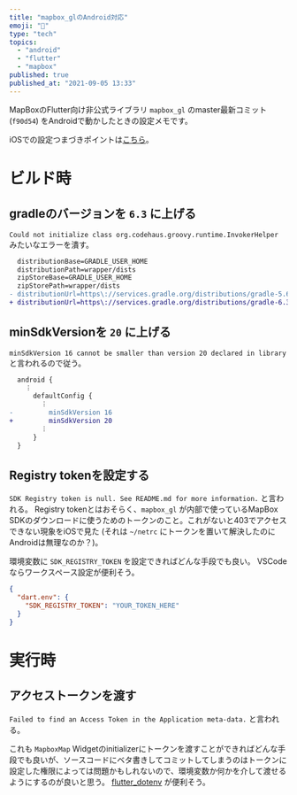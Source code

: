 ```yaml
---
title: "mapbox_glのAndroid対応"
emoji: "🐠"
type: "tech"
topics:
  - "android"
  - "flutter"
  - "mapbox"
published: true
published_at: "2021-09-05 13:33"
---
```


MapBoxのFlutter向け非公式ライブラリ `mapbox_gl` のmaster最新コミット (`f90d54`) をAndroidで動かしたときの設定メモです。

iOSでの設定つまづきポイントは[こちら](https://zenn.dev/tomon9086/articles/ac252b9737d2a3)。

# ビルド時
## gradleのバージョンを `6.3` に上げる
`Could not initialize class org.codehaus.groovy.runtime.InvokerHelper` みたいなエラーを潰す。
```diff properties:android/gradle/wrapper/gradle-wrapper.properties
  distributionBase=GRADLE_USER_HOME
  distributionPath=wrapper/dists
  zipStoreBase=GRADLE_USER_HOME
  zipStorePath=wrapper/dists
- distributionUrl=https\://services.gradle.org/distributions/gradle-5.6.2-all.zip
+ distributionUrl=https\://services.gradle.org/distributions/gradle-6.3-all.zip
```

## minSdkVersionを `20` に上げる
`minSdkVersion 16 cannot be smaller than version 20 declared in library` と言われるので従う。
```diff gradle:android/app/build.gradle
  android {
	︙
      defaultConfig {
	    ︙
-         minSdkVersion 16
+         minSdkVersion 20
	    ︙
      }
  }
```

## Registry tokenを設定する
`SDK Registry token is null. See README.md for more information.` と言われる。
Registry tokenとはおそらく、`mapbox_gl` が内部で使っているMapBox SDKのダウンロードに使うためのトークンのこと。これがないと403でアクセスできない現象をiOSで見た (それは `~/netrc` にトークンを置いて解決したのにAndroidは無理なのか？)。
	
環境変数に `SDK_REGISTRY_TOKEN` を設定できればどんな手段でも良い。
VSCodeならワークスペース設定が便利そう。
```json:.vscode/settings.json
{
  "dart.env": {
    "SDK_REGISTRY_TOKEN": "YOUR_TOKEN_HERE"
  }
}
```

# 実行時
## アクセストークンを渡す
`Failed to find an Access Token in the Application meta-data.` と言われる。

これも `MapboxMap` Widgetのinitializerにトークンを渡すことができればどんな手段でも良いが、ソースコードにベタ書きしてコミットしてしまうのはトークンに設定した権限によっては問題かもしれないので、環境変数か何かを介して渡せるようにするのが良いと思う。
[flutter_dotenv](https://pub.dev/packages/flutter_dotenv) が便利そう。